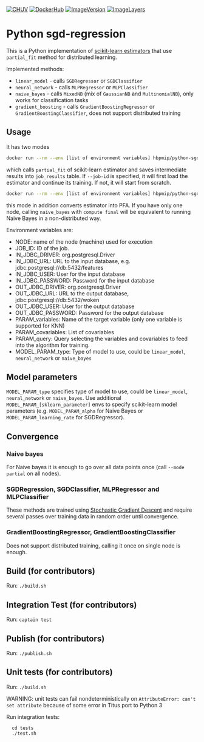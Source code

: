 [![CHUV](https://img.shields.io/badge/CHUV-LREN-AF4C64.svg)](https://www.unil.ch/lren/en/home.html) [![DockerHub](https://img.shields.io/badge/docker-hbpmip%2Fpython--sgd-regression-008bb8.svg)](https://hub.docker.com/r/hbpmip/python-sgd-regression/)
[![ImageVersion](https://images.microbadger.com/badges/version/hbpmip/python-sgd-regression.svg)](https://hub.docker.com/r/hbpmip/python-sgd-regression/tags "hbpmip/python-sgd-regression image tags")
[![ImageLayers](https://images.microbadger.com/badges/image/hbpmip/python-sgd-regression.svg)](https://microbadger.com/#/images/hbpmip/python-sgd-regression "hbpmip/python-sgd-regression on microbadger")

# Python sgd-regression

This is a Python implementation of [scikit-learn estimators](http://scikit-learn.org/stable/modules/scaling_strategies.html) that use `partial_fit` method for distributed learning.

Implemented methods:
- `linear_model` - calls `SGDRegressor` or `SGDClassifier`
- `neural_network` - calls `MLPRegressor` or `MLPClassifier`
- `naive_bayes` - calls `MixedNB` (mix of `GaussianNB` and `MultinomialNB`), only works for classification tasks
- `gradient_boosting` - calls `GradientBoostingRegressor` or `GradientBoostingClassifier`, does not support distributed
  training


## Usage

It has two modes

```sh
docker run --rm --env [list of environment variables] hbpmip/python-sgd-regression:VERSION compute --mode partial --job-id 12
```

which calls `partial_fit` of scikit-learn estimator and saves intermediate results into `job_results` table. If
`--job-id` is specified, it will first load the estimator and continue its training. If not, it will start from scratch.

```sh
docker run --rm --env [list of environment variables] hbpmip/python-sgd-regression:VERSION compute --mode final --job-id 13
```

this mode in addition converts estimator into PFA. If you have only one node, calling `naive_bayes` with `compute final`
will be equivalent to running Naive Bayes in a non-distributed way.

Environment variables are:

* NODE: name of the node (machine) used for execution
* JOB_ID: ID of the job.
* IN_JDBC_DRIVER: org.postgresql.Driver
* IN_JDBC_URL: URL to the input database, e.g. jdbc:postgresql://db:5432/features
* IN_JDBC_USER: User for the input database
* IN_JDBC_PASSWORD: Password for the input database
* OUT_JDBC_DRIVER: org.postgresql.Driver
* OUT_JDBC_URL: URL to the output database, jdbc:postgresql://db:5432/woken
* OUT_JDBC_USER: User for the output database
* OUT_JDBC_PASSWORD: Password for the output database
* PARAM_variables: Name of the target variable (only one variable is supported for KNN)
* PARAM_covariables: List of covariables
* PARAM_query: Query selecting the variables and covariables to feed into the algorithm for training.
* MODEL_PARAM_type: Type of model to use, could be `linear_model`, `neural_network` or `naive_bayes`


## Model parameters

`MODEL_PARAM_type` specifies type of model to use, could be `linear_model`, `neural_network` or `naive_bayes`. Use additional `MODEL_PARAM_[sklearn_parameter]` envs to specify scikit-learn model parameters (e.g. `MODEL_PARAM_alpha` for Naive Bayes or `MODEL_PARAM_learning_rate` for SGDRegressor).


## Convergence

### Naive bayes

For Naive bayes it is enough to go over all data points once (call `--mode partial` on all nodes).

### SGDRegression, SGDClassifier, MLPRegressor and MLPClassifier

These methods are trained using [Stochastic Gradient Descent](http://scikit-learn.org/stable/modules/sgd.html#id1) and require several passes over training data in random order until convergence.

### GradientBoostingRegressor, GradientBoostingClassifier

Does not support distributed training, calling it once on single node is enough.


## Build (for contributors)

Run: `./build.sh`


## Integration Test (for contributors)

Run: `captain test`


## Publish (for contributors)

Run: `./publish.sh`


## Unit tests (for contributors)

Run: `./build.sh`

WARNING: unit tests can fail nondeterministically on `AttributeError: can't set attribute` because of some error
in Titus port to Python 3

Run integration tests:

```
  cd tests
  ./test.sh
```
